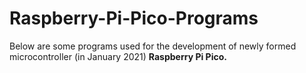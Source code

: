 # Raspberry-Pi-Pico-Programs
Below are some programs used for the development of newly formed microcontroller (in January 2021) **Raspberry Pi Pico.** 
